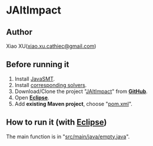 # JAltImpact

## Author
Xiao XU(xiao.xu.cathiec@gmail.com)

## Before running it
1. Install [JavaSMT](https://github.com/sosy-lab/java-smt).
2. Install [corresponding solvers](https://github.com/sosy-lab/java-smt/blob/master/README.md#installation).
3. Download/Clone the project "[JAltImpact](https://github.com/cathiec/JAltImpact)" from **[GitHub](https://github.com)**.
4. Open **[Eclipse](http://www.eclipse.org/downloads/)**.
5. Add **existing Maven project**, choose "[pom.xml](https://github.com/cathiec/JAltImpact/blob/master/pom.xml)".

## How to run it (with [Eclipse](http://www.eclipse.org/downloads/))
The main function is in "[src/main/java/empty.java]()".
